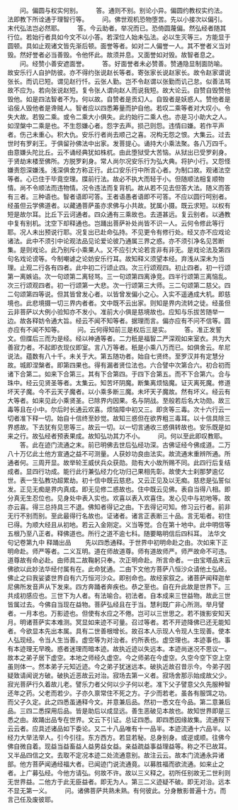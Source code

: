 <!-- { "loadSidebar": true } -->
　　问。偏圆与权实何别。
　　答。通则不别。别论小异。偏圆约教权实约法。法即教下所诠通于理智行等。
　　问。佛世观机恐物堕苦。先以小接次以偏引。末代弘法岂必然耶。
　　答。今云助者。举况而已。恐倚圆蔑偏。然弘经者随其行位。若始行者具如今文不以小答。若深位人始未弘法。必以生灭等三。方能显于圆顿。具如止观诸文皆先渐后顿。面誉等者。如对二人偏誉一人。其不誉者义当对毁。然好誉者必当善毁。令他怀此。故须并息。又面誉如对毁。故智者息之。
　　问。经赞小善安遮面誉。
　　答。好面誉者未必赞善。赞通隐显制面防喻。故安乐行人自护防彼。亦不得约张说赵长等者。寄张家长说赵家长。故令赵家谓说张长。而讥已短。谓见赵行忏。云张人勤。岂不令赵谓以张勤而讥己怠。似善法骂故不应为。若向张说赵短。复令张人谓向赵人而说我短。故大论云。自赞自毁赞他毁他。如是四法智者不为。何以故。自赞者是贡幻人。自毁者是妖惑人。赞他者是谄佞人毁他者是谗贼人。智者应以四悉筹量而护自他。若叹二乘等者对大叹小。令失大故。若毁二乘。或令二乘大小俱失。此约始行二乘人也。亦是习小助大之人。如涅槃中二乘是也。不生怨嫌心者。怨字去声。损己则怨。违情曰嫌。若作平声者。伤己未重心。积大仇。安乐行者尚去顺己之喜。况构无怨之恨。大集云。过去世时有罗刹王。于俱留孙佛法中出家。发菩提心。诵持大小乘法聚。各八万四千。由意嫌头陀比丘。云不诵经典犹如株杌。由此堕狱受大苦恼。从狱出已受罗刹身。于贤劫末楼至佛所。方脱罗刹身。常人尚尔况安乐行为弘大典。将护小行。又怨怪嫌责怨深嫌浅。浅深俱舍方称正行。此口安乐行中所言心者。为制口故。观诸法空等者。心已住于毕竟空理。牒前行法。故必不执大而轻于小。但随顺法相复顺物情。尚不令顺法而违物情。况令违法而复背机。故从若不见去但答大法。随义而答有三者。三种语也。智者语即可答。王者语愚者语即不可答。不应以圆行呵别者。经虽但云学佛道者。以藏通菩萨虽亦求佛与小共故。犹属小摄。既云求短。以权有短是故尔耳。比丘下云诃通者。四众通有三乘故也。去道甚远。复云别者。以通教中复有别机。沈空下却释通也。岂踊出菩萨补处尚皆不识一人。云何令修此等行耶。况人未出预说行耶。况复出已赴命弘持。不见更令有修行处。经又亦不应戏论诸法。此中不须引中论观法品见论爱论彼乃通属三界之惑。亦不须引净名见苦断集。是则戏论。此乃别斥小乘果人。又不应引大论若言非有非无。是戏论法及第四句名戏论谤等。今制嘲谑之论妨安乐行耳。故知释义须望本经。弃浅从深未为当理。止观二行各有四者。此中初二行颂止四。次三行颂观四。初止四者。初一行颂第一离嫉谄。次一句颂第二离轻骂。三一句颂第四离诤竞。四半行颂第三离恼乱。次三行颂观四者。初一行颂第一大悲。次一行颂第三大师。三二句颂第二慈父。四二句颂第四等说。但其皆曾发心者。以皆曾发偏小之心。入实不遥通成大机。即慈境也。此悲境摄一切三界内者者。文中既不云出家。则知是界内流转之徒。经虽但云非菩萨以大例小验知亦不发小。准前大小俱是慈境故也。应知与乐拔苦随举一边。故各释妨令通大旨。经云不闻不知等者。据理而言。偏亦应有不问不信等。圆亦应有不闻不知等。
　　问。云何得知前三是权后三是实。
　　答。准正发誓文。但牒后三而为是经。经以神通等者。二力秖是福智二严深观如来室衣。共为大善寂力者。不起即衣现仪即室。言八万等者。秖是小乘八万而已。如俱舍云。牟尼说法。蕴数有八十千。未关于大。第五随功者。始自七贤终。至罗汉并有定慧分故。城即涅槃者。即第四果也。得有漏者贤位法也。六合譬中次第合六。初合初而诸下合第二。如来下合第三。其有下合第四。于四下合第五。而不下合第六。合与珠中。经云见贤圣等者。太集云。知苦坏阴魔。断集离烦恼魔。证灭离死魔。修道坏天子魔。今不云天子魔者。以小乘多断三魔。未坏天子魔故。然有坏义。经云有大等者。如来见此小乘贤圣。已除界内因果。名与阴战。至般若后名大功勋。故三毒等且在小中。尔后时长通云欢喜。烦恼障中初又三。即贪等三毒。次十六行云一切者准下释一切。始自十信终至妙觉。故知三惑但在欲界粗三毒耳。以十信具除三界惑故。下去犹有见思等三。故云一切。以一切言通收三惑俱转故也。安乐既是如来之行。故弘经者预表果成。故知弘功其力不小。
　　问。何以至此即叹教耶。
　　答。此在迹门流通之末。前已明佛去世后弘经功深。古佛证经今佛成道。二万八十万亿此土他方宣通之益不可测量。人获妙功良由法实。故流通末重辨所通。所通者何。三周开显。故举轮王威伏兵众获勋。勋有大小故所赐不同。此四行后复结成者。显四行功成。能行此行兼弘经力化功归己果相先彰。故使大士刹那梦逾亿世。表一生弘教功超累劫。初十信中既云慈悲。又云正见及以无痴。慈悲是弘誓似发。正见无痴是界内真成。即无见修二惑故也。住中既云见佛。表自当得八相。即分真无生忍位也。见身处中表入实也。欢喜以表入欢喜住。发心见中与初地等。故亦云喜。得三总持具三不退。佛知者得记之由。下去得记可知。修习云行者。前非无行不别而别。至此最得行名故也。证诸者。诸言正表断三十品。言无垢者。初住已得。为顺大经且从初地。若云入金刚定。义当等觉。合在第十地中。此中明信等五根乃至八正者。释佛道也。所行之道不逾七科。随要略明信后四科耳。
法华文句记卷第九中
释踊出品
　　先以四悉通释。于世界中初明命赴之由。次如来下正明命赴。师严等者。二义互明。道在师故道尊。师有道故师严。师严故命不可违。道尊故有命必赴。由师具二故鞠躬只奉。次正明命赴。所言命者。一由宝塔品末云佛欲以此妙法华经付属有在。此命犹通。二由下文他方菩萨八恒沙众请他土弘经。佛止之曰我娑婆世界自有六万恒河沙众。即别命也。故经家叙之。诸菩萨闻释迦牟尼佛所发音声从下发来。四方奔踊者奔疾也。恭之至也。自在升此故是世界下。三共成初感应也。三世下为人者。有法喻合。初法者。自本成来三世益物。故此三世皆属过去。今佛自当现在益物。菩萨弘经且在于当。慧利既广非心所测。举月譬者。一月本也。万影迹也。但使有水应之不倦。岂可以三世思之。若不拨影安知天月。明诸菩萨实本难测。冥显如来迹不可量。召过等者。若不开迹降佛已还无能知者。今欲显本先出本属。具有二世善根增长。故召本人示现人令现人生现善。使本人弘现经。令当人生当善。虚空等为对治者。约所表也。虚空理也。本迹事也。事有本迹理无早晚。惑者迷理而暗本迹。故执近迹以失远本。本迹尚迷况不思议一。故本之弟子居下虚空。本地之师经久虚空。今之师弟在今虚空。久空今空下空上空虽则体一。然本弟子元知近迹。今之弟子犹迷远本。破执近故召昔示今。今弟子因疑致请闻说方破。破执近恶故云对治。寂场去第一义者。寂场舍那示始成故父少。寂光菩萨行久着故儿老。譬乐力者父何以少子何以老。准下父子譬意父久先服种智还年之药。父老而若少。子亦久禀常住不死之方。子少而若老。虽各有服饵之功。而父子久定。此之四悉虽通释今文。并意兼后品。然初一悉文在今品。第二意兼后品。三四二悉探用后品。皆是助后以成显远。善生恶破见本故也。故知世界即是三悉之由。故踊出品专在世界。文云下引证。总证四悉。即四悉因缘故集。流通叚下云云者。应具述诸品如下委论。又二十八品唯有十一品半。本迹流通十六品半。以经力大举法举人。引今引往。东方西方。若显若秘。总身别身。或逆或顺。往佛今佛自微自着。现益当益畜益人益男益女益。亲益疏益事益理益等。称之不已故耳。又半品四信之文。去取不定况本迹二处流通意别。故注云云。故本门流通永异诸部。他方菩萨闻通经福大者。已闻迹门说流通竟。以募胜福而欲流通。如来止之者。上广募弘经。今他方请弘。何故不许。故以三义释之。初所任别故无二世利则无世界益。二他方于此无臣益者。即无为人。第三二义迹疑不破。即无对治。远本不显无第一义。
　　问。诸佛菩萨共熟未熟。有何彼此。分身散影普遍十方。而言己任及废彼耶。
